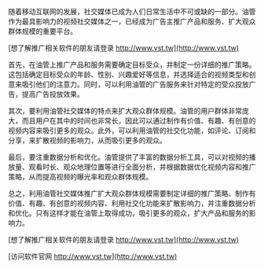 随着移动互联网的发展，社交媒体已成为人们日常生活中不可或缺的一部分。油管作为最具影响力的视频社交媒体之一，已经成为广告主推广产品和服务、扩大观众群体规模的重要平台。

[想了解推广相关软件的朋友请登录 http://www.vst.tw](http://www.vst.tw)

首先，在油管上推广产品和服务需要确定目标受众，并制定一份详细的推广策略。这包括确定目标受众的年龄、性别、兴趣爱好等信息，并选择适合的视频类型和创意来吸引他们的注意力。同时，可以利用油管的广告服务来针对特定的受众投放广告，提高广告投放效果。

其次，要利用油管社交媒体的特点来扩大观众群体规模。油管的用户群体非常庞大，而且用户在其中的时间也非常长，因此可以通过制作有价值、有趣、有创意的视频内容来吸引更多的观众。此外，可以利用油管的社交化功能，如评论、订阅和分享，来扩散视频的影响力，从而吸引更多的观众。

最后，要注重数据分析和优化。油管提供了丰富的数据分析工具，可以对视频的播放量、观看时长、观众地理位置等进行全面分析，并根据数据优化视频内容和推广策略，从而提高视频的曝光率和观众群体规模。

总之，利用油管社交媒体推广扩大观众群体规模需要制定详细的推广策略、制作有价值、有趣、有创意的视频内容、利用社交化功能来扩散影响力，并注重数据分析和优化。只有这样才能在油管上取得成功，吸引更多的观众，扩大产品和服务的影响力。

[想了解推广相关软件的朋友请登录 http://www.vst.tw](http://www.vst.tw)


[访问软件官网 http://www.vst.tw](http://www.vst.tw)
